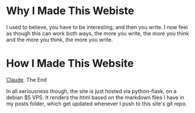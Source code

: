 # Why I Made This Webiste

I used to believe, you have to be interesting, and then you write. I now feel as though this can work both ways, the more you write, the more you think and the more you think, the more you write. 

# How I Made This Website

[Claude](https://claude.ai). The End

In all seriousness though, the site is just hosted via python-flask, on a debian $5 VPS. It renders the html based on the markdown files I have in my posts folder, which get updated whenever I push to this site's git repo. 


